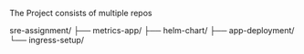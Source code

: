 The Project consists of multiple repos

sre-assignment/
├── metrics-app/
├── helm-chart/
├── app-deployment/
└── ingress-setup/
